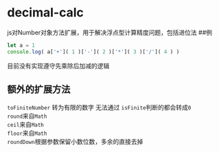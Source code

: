 # decimal-calc
js对Number对象方法扩展，用于解决浮点型计算精度问题，包括进位法
##例
```javascript
let a = 1
console.log( a['+']( 1 )['-']( 2 )['*']( 3 )['/']( 4 ) )
```
目前没有实现遵守先乘除后加减的逻辑  
## 额外的扩展方法  
`toFiniteNumber` 转为有限的数字 无法通过 `isFinite`判断的都会转成`0`  
`round`来自`Math`  
`ceil`来自`Math`  
`floor`来自`Math`  
`roundDown`根据参数保留小数位数，多余的直接去掉
